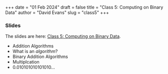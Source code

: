 +++
date = "01 Feb 2024"
draft = false
title = "Class 5: Computing on Binary Data"
author = "David Evans"
slug = "class5"
+++

### Slides

The slides are here: [Class 5: Computing on Binary Data](https://www.dropbox.com/scl/fi/x904tmp7136f9nj33fy1z/cs1010-class5.pdf?rlkey=kfpdstldfmoubw725tqutuow8&dl=0).

- Addition Algorithms
- What is an _algorithm_?
- Binary Addition Algorithms
- Multiplcation
- 0.010101010101010...
